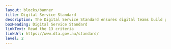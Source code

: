 ```yaml
---
layout: blocks/banner
title: Digital Service Standard
description: The Digital Service Standard ensures digital teams build government services that are simple, clear and fast.
boxHeading: Digital Service Standard
linkText: Read the 13 criteria
linkUrl: https://www.dta.gov.au/standard/
level: 2
---
```

